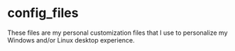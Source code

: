 # config_files
These files are my personal customization files that I use to personalize my Windows and/or Linux desktop experience.
